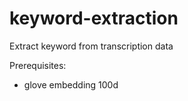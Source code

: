 # keyword-extraction
Extract keyword from transcription data

Prerequisites:
- glove embedding 100d
